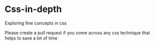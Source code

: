 # Css-in-depth
Exploring fine concepts in css

Please create a pull request if you come across any css technique that helps to save a lot of time
